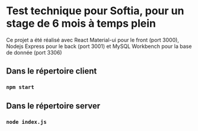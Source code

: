# Test technique pour Softia, pour un stage de 6 mois à temps plein

Ce projet a été réalisé avec React Material-ui pour le front (port 3000), Nodejs Express pour le back (port 3001) et MySQL Workbench pour la base de donnée (port 3306)

## Dans le répertoire client

### `npm start` 

## Dans le répertoire server 

### `node index.js`

#
